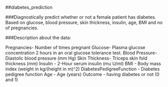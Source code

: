 ##diabetes_prediction

###Diagnostically predict whether or not a female patient has diabetes. Based on glucose, blood pressure, skin thickness, insulin, age, BMI and no of pregnancies.

###Description about the data:

Pregnancies- Number of times pregnant
Glucose- Plasma glucose concentration 2 hours in an oral glucose tolerance test.
Blood Pressure- Diastolic blood pressure (mm Hg)
Skin Thickness- Triceps skin fold thickness (mm)
Insulin - 2-Hour serum insulin (mu U/ml)
BMI - Body mass index (weight in kg/(height in m)^2)
DiabetesPedigreeFunction - Diabetes pedigree function
Age - Age (years)
Outcome - having diabetes or not (0 and 1)
